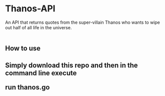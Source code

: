 # Thanos-API
An API that returns quotes from the super-villain Thanos who wants to wipe out half of all life in the universe.
<br><br>
<h2>How to use<h2>
Simply download this repo and then in the command line execute <br>

  run thanos.go

